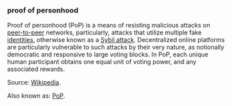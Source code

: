 ### proof of personhood

<p class="c8"><span>Proof of personhood (PoP) is a means of resisting malicious attacks on </span><span class="c2"><a class="c3" href="#h.ikjsqxobvozv">peer-to-peer</a></span><span>&nbsp;networks, particularly, attacks that utilize multiple fake </span><span class="c2"><a class="c3" href="#h.z1gairv0pej5">identities</a></span><span>, otherwise known as a </span><span class="c2"><a class="c3" href="#h.jkl5esndzhl8">Sybil attack</a></span><span class="c0">. Decentralized online platforms are particularly vulnerable to such attacks by their very nature, as notionally democratic and responsive to large voting blocks. In PoP, each unique human participant obtains one equal unit of voting power, and any associated rewards.</span></p><p class="c8"><span>Source: </span><span class="c2"><a class="c3" href="https://www.google.com/url?q=https://en.wikipedia.org/wiki/Proof_of_personhood&amp;sa=D&amp;source=editors&amp;ust=1706779842786155&amp;usg=AOvVaw16P1aTDumnH3O1lRfujLSD">Wikipedia</a></span><span class="c0">.</span></p><p class="c8"><span>Also known as: </span><span class="c2"><a class="c3" href="#h.3u71l1o5j9qt">PoP</a></span><span class="c0">.</span></p>